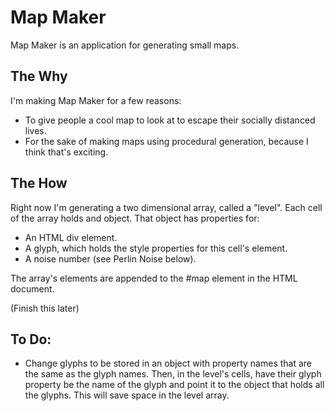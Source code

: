 # Map Maker 

Map Maker is an application for generating small maps. 

## The Why 

I'm making Map Maker for a few reasons:
- To give people a cool map to look at to escape their socially distanced lives. 
- For the sake of making maps using procedural generation, because I think that's exciting. 

## The How 

Right now I'm generating a two dimensional array, called a "level". Each cell of the array holds and object. That object has properties for: 
- An HTML div element. 
- A glyph, which holds the style properties for this cell's element. 
- A noise number (see Perlin Noise below). 

The array's elements are appended to the #map element in the HTML document. 

(Finish this later) 

## To Do: 
- Change glyphs to be stored in an object with property names that are the same as the glyph names. Then, in the level's cells, have their glyph property be the name of the glyph and point it to the object that holds all the glyphs. This will save space in the level array. 
